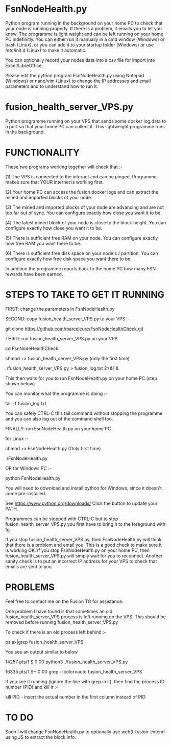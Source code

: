# FsnNodeHealth.py
Python program running in the background on your home PC to check that your node is running properly. If there is a problem, it emails you to let you know. The programme is light weight and can be left running on your home PC indefinitly. You can either run it manually in a cmd window (Windows) or bash (Linux), or you can add it to your startup folder (Windows) or use /etc/init.d (Linux) to make it automatic.

You can optionally record your nodes data into a csv file for import into Excel/LibreOffice.

Please edit the python program FsnNodeHealth.py using Notepad (Windows) or nano/vim (Linux) to change the IP addresses and email
parameters and to understand how to run it.


# fusion_health_server_VPS.py
Python programme running on your VPS that sends some docker log data to a port so that your home PC can collect it. This lightweight programme runs in the background.



#
# FUNCTIONALITY

These two programs working together will check that :-

(1) The VPS is connected to the internet and can be pinged. Programme makes sure that YOUR internet is working first.

(2) Your home PC can access the fusion docker logs and can extract the mined and imported blocks of your node.

(3) The mined and imported blocks of your node are advancing and are not too far out of sync. You can configure exactly how close you want it to be.

(4) The latest mined block of your node is close to the block height.  You can configure exactly how close you want it to be.

(5) There is sufficient free RAM on your node. You can configure exactly how free RAM you want there to be.

(6) There is sufficient free disk space on your node's / partition. You can configure exactly how free disk space you want there to be.

In addition the programme reports back to the home PC how many FSN rewards have been earned.



# STEPS TO TAKE TO GET IT RUNNING

FIRST:  change the parameters in FsnNodeHealth.py

SECOND: copy fusion_health_server_VPS.py to your VPS :-

git clone https://github.com/marcelcure/FsnNodeHealthCheck.git

THIRD: run fusion_health_server_VPS.py on your VPS  

cd FsnNodeHealthCheck

chmod +x fusion_health_server_VPS.py  (only the first time)

./fusion_health_server_VPS.py > fusion_log.txt  2>&1  &

This then waits for you to run FsnNodeHealth.py on your home PC (step shown below)

You can monitor what the programme is doing :-

tail -f fusion_log.txt

You can safely CTRL-C this tail command without stopping the programme and you can also log out of the command shell too.

FINALLY: run FsnNodeHealth.py on your home PC

for Linux :-

chmod +x FsnNodeHealth.py  (Only first time)

./FsnNodeHealth.py

OR for Windows PC :-

python FsnNodeHealth.py

You will need to download and install python for Windows, since it doesn't come pre-installed. 

See https://www.python.org/downloads/  Click the button to update your PATH.

Programmes can be stopped with CTRL-C but to stop fusion_health_server_VPS.py you first have to bring it to the foreground with fg

If you stop fusion_health_server_VPS.py, then FsnNodeHealth.py will think that there is a problem and email you. This is a good check to make sure it is working OK. If you stop FsnNodeHealth.py on your home PC, then fusion_health_server_VPS.py will simply wait for you to reconnect. Another sanity check is to put an incorrect IP address for your VPS to check that emails are sent to you.


# PROBLEMS

Feel free to contact me on the Fusion TG for assistance.

One problem I have found is that sometimes an old fusion_health_server_VPS process is left running on the VPS. This should be removed before running fusion_health_server_VPS.py

To check if there is an old process left behind :-

ps ax|grep fusion_health_server_VPS

You see an output similar to below 

14257 pts/1    S      0:00 python3 ./fusion_health_server_VPS.py

16335 pts/1    S+     0:00 grep --color=auto fusion_health_server_VPS


If you see it running (ignore the line with grep in it), then find the process ID number  (PID) and kill it :-

kill PID     - insert the actual number in the first column instead of PID



# TO DO

Soon I will change FsnNodeHealth.py to optionally use web3-fusion-extend using JS to extract the block info.
